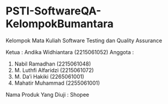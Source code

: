 # PSTI-SoftwareQA-KelompokBumantara
Kelompok Mata Kuliah Software Testing dan Quality Assurance

Ketua : Andika Widhiantara  (2215061052)
Anggota :
1. Nabil Ramadhan		    (2215061048)
2. M. Luthfi Alfaridzi 	(2215061072)
3. M. Da’i Hakiki		    (2265061001)
4. Mahatir Muhammad 	  (2255061001)

Nama Produk Yang Diuji : Shopee 
